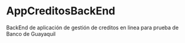 # AppCreditosBackEnd
BackEnd de aplicación de gestión de creditos en linea para prueba de Banco de Guayaquil
